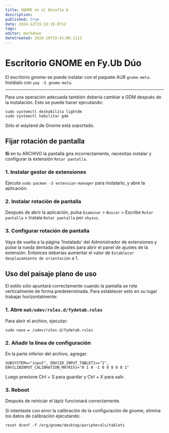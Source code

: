```yaml
---
title: GNOME en el Desafío b
description:
published: true
date: 2024-12T15:33:19.071Z
tags:
editor: markdown
dateCreated: 2024-10T19:41:06.111Z
---
```


# Escritorio GNOME en Fy.Ub Dúo

El escritorio gnome-se puede instalar con el paquete AUR `gnome-meta`.
Instálalo con `yay -S gnome-meta`.

---

Para una operación adecuada también debería cambiar a GDM después de la instalación. Esto se puede hacer ejecutando:

```
sudo systemctl deshabilita lightdm
sudo systemctl habilitar gdm
```

Sólo el wayland de Gnome está soportado.

## Fijar rotación de pantalla

**Si** en tu ARCHIVO la pantalla gira incorrectamente, necesitas instalar y configurar la extensión `Rotar pantalla`.

### 1. Instalar gestor de extensiones

Ejecuta `sudo pacman -S extension-manager` para instalarlo, y abre la aplicación.

### 2. Instalar rotación de pantalla

Después de abrir la aplicación, pulsa `Examinar` > `Buscar` > Escribe `Rotar pantalla` > Instala `Rotar pantalla` por `shyzus`.

### 3. Configurar rotación de pantalla

Vaya de vuelta a la página 'Instalado' del Administrador de extensiones y pulse la rueda dentada de ajustes para abrir el panel de ajustes de la extensión.
Entonces deberías aumentar el valor de `Establecer desplazamiento de orientación` a 1.

## Uso del paisaje plano de uso

El estilo sólo apuntará correctamente cuando la pantalla se rote verticalmente de forma predeterminada.
Para establecer esto en su lugar trabajar horizontalmente:

### 1. Abre `mañ/udev/rules.d/fydetab.rules`

Para abrir el archivo, ejecutar:

```
sudo nano ► /udev/rules.d/fydetab.rules
```

### 2. Añadir la línea de configuración

En la parte inferior del archivo, agregar:

```
SUBSYSTEM=="input", ENV{ID_INPUT_TABLET}=="1", ENV{LIBINPUT_CALIBRATION_MATRIX}="0 1 0 -1 0 0 0 0 0 1"
```

Luego presione Ctrl + S para guardar y Ctrl + X para salir.

### 3. Reboot

Después de reiniciar el lápiz funcionará correctamente.

Si intentaste con error la calibración de la configuración de gnome, elimina los datos de calibración ejecutando:

```
reset dconf -f /org/gnome/desktop/peripherals/tablets
```